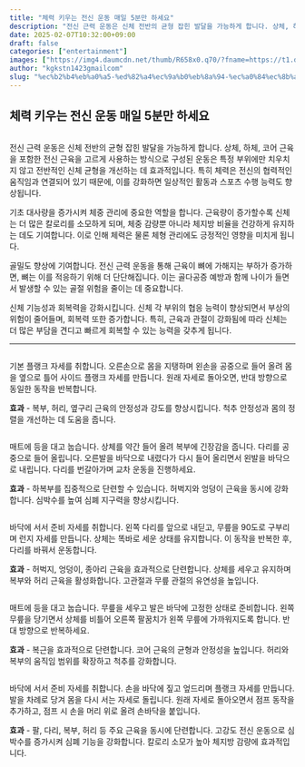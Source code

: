 ```yaml
---
title: "체력 키우는 전신 운동 매일 5분만 하세요"
description: "전신 근력 운동은 신체 전반의 균형 잡힌 발달을 가능하게 합니다. 상체, 하체, 코어 근육을 포함한 전신 근육을 고르게 사용하는 방식으로 구성된 운동은 특정 부위에만 치우치지 않고 전반적인 신체 균형을 개선하는 데 효과적입니다. 특히 체력은 전신의 협력적인 움직임과 연"
date: 2025-02-07T10:32:00+09:00
draft: false
categories: ["entertainment"]
images: ["https://img4.daumcdn.net/thumb/R658x0.q70/?fname=https://t1.daumcdn.net/news/202502/10/tenbody/20250210173009065yhux.jpg", "https://t1.daumcdn.net/news/202502/10/tenbody/20250210173009362jola.gif", "https://t1.daumcdn.net/news/202502/10/tenbody/20250210173009786gfac.gif", "https://t1.daumcdn.net/news/202502/10/tenbody/20250210173010069qgzs.gif", "https://t1.daumcdn.net/news/202502/10/tenbody/20250210173010519msbm.gif"]
author: "kgkstn1423gmailcom"
slug: "%ec%b2%b4%eb%a0%a5-%ed%82%a4%ec%9a%b0%eb%8a%94-%ec%a0%84%ec%8b%a0-%ec%9a%b4%eb%8f%99-%eb%a7%a4%ec%9d%bc-5%eb%b6%84%eb%a7%8c-%ed%95%98%ec%84%b8%ec%9a%94"
---
```


<h2 >체력 키우는 전신 운동 매일 5분만 하세요</h2> <figure ><img src="https://img4.daumcdn.net/thumb/R658x0.q70/?fname=https://t1.daumcdn.net/news/202502/10/tenbody/20250210173009065yhux.jpg" alt=""/></figure> <p>전신 근력 운동은 신체 전반의 균형 잡힌 발달을 가능하게 합니다. 상체, 하체, 코어 근육을 포함한 전신 근육을 고르게 사용하는 방식으로 구성된 운동은 특정 부위에만 치우치지 않고 전반적인 신체 균형을 개선하는 데 효과적입니다. 특히 체력은 전신의 협력적인 움직임과 연결되어 있기 때문에, 이를 강화하면 일상적인 활동과 스포츠 수행 능력도 향상됩니다.</p> <p>기초 대사량을 증가시켜 체중 관리에 중요한 역할을 합니다. 근육량이 증가할수록 신체는 더 많은 칼로리를 소모하게 되며, 체중 감량뿐 아니라 체지방 비율을 건강하게 유지하는 데도 기여합니다. 이로 인해 체력은 물론 체형 관리에도 긍정적인 영향을 미치게 됩니다.</p> <p>골밀도 향상에 기여합니다. 전신 근력 운동을 통해 근육이 뼈에 가해지는 부하가 증가하면, 뼈는 이를 적응하기 위해 더 단단해집니다. 이는 골다공증 예방과 함께 나이가 들면서 발생할 수 있는 골절 위험을 줄이는 데 중요합니다.</p> <p>신체 기능성과 회복력을 강화시킵니다. 신체 각 부위의 협응 능력이 향상되면서 부상의 위험이 줄어들며, 회복력 또한 증가합니다. 특히, 근육과 관절이 강화됨에 따라 신체는 더 많은 부담을 견디고 빠르게 회복할 수 있는 능력을 갖추게 됩니다.</p> <hr /> <figure ><img src="https://t1.daumcdn.net/news/202502/10/tenbody/20250210173009362jola.gif" alt=""/></figure> <p>기본 플랭크 자세를 취합니다. 오른손으로 몸을 지탱하며 왼손을 공중으로 들어 올려 몸을 옆으로 틀어 사이드 플랭크 자세를 만듭니다. 원래 자세로 돌아오면, 반대 방향으로 동일한 동작을 반복합니다.</p> <p><strong>효과</strong> - 복부, 허리, 옆구리 근육의 안정성과 강도를 향상시킵니다. 척추 안정성과 몸의 정렬을 개선하는 데 도움을 줍니다.</p> <figure ><img src="https://t1.daumcdn.net/news/202502/10/tenbody/20250210173009786gfac.gif" alt=""/></figure> <p>매트에 등을 대고 눕습니다. 상체를 약간 들어 올려 복부에 긴장감을 줍니다. 다리를 공중으로 들어 올립니다. 오른발을 바닥으로 내렸다가 다시 들어 올리면서 왼발을 바닥으로 내립니다. 다리를 번갈아가며 교차 운동을 진행하세요.</p> <p><strong>효과</strong> - 하복부를 집중적으로 단련할 수 있습니다. 허벅지와 엉덩이 근육을 동시에 강화합니다. 심박수를 높여 심폐 지구력을 향상시킵니다.</p> <figure ><img src="https://t1.daumcdn.net/news/202502/10/tenbody/20250210173010069qgzs.gif" alt=""/></figure> <p>바닥에 서서 준비 자세를 취합니다. 왼쪽 다리를 앞으로 내딛고, 무릎을 90도로 구부리며 런지 자세를 만듭니다. 상체는 똑바로 세운 상태를 유지합니다. 이 동작을 반복한 후, 다리를 바꿔서 운동합니다.</p> <p><strong>효과</strong> - 허벅지, 엉덩이, 종아리 근육을 효과적으로 단련합니다. 상체를 세우고 유지하며 복부와 허리 근육을 활성화합니다. 고관절과 무릎 관절의 유연성을 높입니다.</p> <figure ><img src="https://t1.daumcdn.net/news/202502/10/tenbody/20250210173010519msbm.gif" alt=""/></figure> <p>매트에 등을 대고 눕습니다. 무릎을 세우고 발은 바닥에 고정한 상태로 준비합니다. 왼쪽 무릎을 당기면서 상체를 비틀어 오른쪽 팔꿈치가 왼쪽 무릎에 가까워지도록 합니다. 반대 방향으로 반복하세요.</p> <p><strong>효과</strong> - 복근을 효과적으로 단련합니다. 코어 근육의 균형과 안정성을 높입니다. 허리와 복부의 움직임 범위를 확장하고 척추를 강화합니다.</p> <figure ><img src="https://t1.daumcdn.net/news/202502/10/tenbody/20250210173010869uoea.gif" alt=""/></figure> <p>바닥에 서서 준비 자세를 취합니다. 손을 바닥에 짚고 엎드리며 플랭크 자세를 만듭니다. 발을 차례로 당겨 몸을 다시 서는 자세로 돌립니다. 원래 자세로 돌아오면서 점프 동작을 추가하고, 점프 시 손을 머리 위로 올려 손바닥을 붙입니다.</p> <p><strong>효과</strong> - 팔, 다리, 복부, 허리 등 주요 근육을 동시에 단련합니다. 고강도 전신 운동으로 심박수를 증가시켜 심폐 기능을 강화합니다. 칼로리 소모가 높아 체지방 감량에 효과적입니다.</p>
